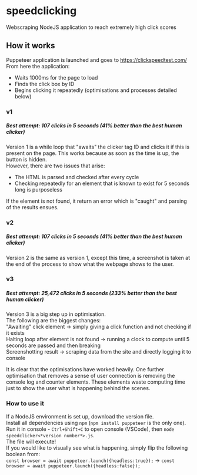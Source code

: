 # speedclicking
Webscraping NodeJS application to reach extremely high click scores
<br>

## How it works
Puppeteer application is launched and goes to https://clickspeedtest.com/ <br>
From here the application: 
<ul>
  <li>Waits 1000ms for the page to load</li>
  <li>Finds the click box by ID</li>
  <li>Begins clicking it repeatedly (optimisations and processes detailed below)</li>
</ul>

### v1
##### Best attempt: 107 clicks in 5 seconds (41% better than the best human clicker)
Version 1 is a while loop that "awaits" the clicker tag ID and clicks it if this is present on the page. 
This works because as soon as the time is up, the button is hidden. <br>
However, there are two issues that arise: 
<ul>
  <li>The HTML is parsed and checked after every cycle</li>
  <li>Checking repeatedly for an element that is known to exist for 5 seconds long is purposeless</li>
</ul>
If the element is not found, it return an error which is "caught" and parsing of the results ensues. <br>

### v2
##### Best attempt: 107 clicks in 5 seconds (41% better than the best human clicker)
Version 2 is the same as version 1, except this time, a screenshot is taken at the end of the process to show what the webpage shows to the user. <br>

### v3
##### Best attempt: 25,472 clicks in 5 seconds (233% better than the best human clicker)
Version 3 is a big step up in optimisation. <br>
The following are the biggest changes: <br>
"Awaiting" click element → simply giving a click function and not checking if it exists <br>
Halting loop after element is not found → running a clock to compute until 5 seconds are passed and then breaking <br>
Screenshotting result → scraping data from the site and directly logging it to console <br>

It is clear that the optimisations have worked heavily. One further optimisation that removes a sense of user connection is removing the console log and counter elements. These elements waste computing time just to show the user what is happening behind the scenes. <br>

### How to use it
If a NodeJS environment is set up, download the version file. <br>
Install all dependencies using `npm` (`npm install puppeteer` is the only one). <br>
Run it in console - `Ctrl+Shift+C` to open console (VSCode), then `node speedclicker<*version number*>.js`. <br>
The file will execute! <br>
If you would like to visually see what is happening, simply flip the following boolean from: <br>
`const browser = await puppeteer.launch({headless:true});` → `const browser = await puppeteer.launch({headless:false});`
